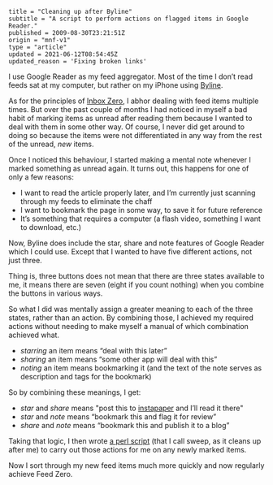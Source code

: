 ```
title = "Cleaning up after Byline"
subtitle = "A script to perform actions on flagged items in Google Reader."
published = 2009-08-30T23:21:51Z
origin = "mnf-v1"
type = "article"
updated = 2021-06-12T08:54:45Z
updated_reason = 'Fixing broken links'
```

I use Google Reader as my feed aggregator. Most of the time I don’t read feeds
sat at my computer, but rather on my iPhone using [Byline][by].

As for the principles of [Inbox Zero][ib0], I abhor dealing with feed items
multiple times. But over the past couple of months I had noticed in myself a
bad habit of marking items as unread after reading them because I wanted to
deal with them in some other way. Of course, I never did get around to doing
so because the items were not differentiated in any way from the rest of the
unread, *new* items.

Once I noticed this behaviour, I started making a mental note whenever I
marked something as unread again. It turns out, this happens for one of only a
few reasons:

* I want to read the article properly later, and I’m currently just scanning
  through my feeds to eliminate the chaff
* I want to bookmark the page in some way, to save it for future reference
* It’s something that requires a computer (a flash video, something I want to
  download, etc.)

Now, Byline does include the star, share and note features of Google Reader
which I could use. Except that I wanted to have five different actions, not
just three.

Thing is, three buttons does not mean that there are three states available to
me, it means there are seven (eight if you count nothing) when you combine the
buttons in various ways.

So what I did was mentally assign a greater meaning to each of the three
states, rather than an action. By combining those, I achieved my required
actions without needing to make myself a manual of which combination achieved
what.

* *starring* an item means “deal with this later”
* *sharing* an item means “some other app will deal with this”
* *noting* an item means bookmarking it (and the text of the note serves as
  description and tags for the bookmark)

So by combining these meanings, I get:

* *star* and *share* means "post this to [instapaper][ip] and I’ll read it
  there"
* *star* and *note* means “bookmark this and flag it for review”
* *share* and *note* means “bookmark this and publish it to a blog”

Taking that logic, I then wrote [a perl script][sw] (that I call sweep, as it
cleans up after me) to carry out those actions for me on any newly marked
items.

Now I sort through my new feed items much more quickly and now regularly
achieve Feed Zero.


[by]: http://www.phantomfish.com/byline.html
[ib0]: https://www.43folders.com/izero
[ip]: https://www.instapaper.com/
[sw]: https://github.com/norm/homedir/blob/8f17b4b4b8444e5a684a60b0f90dd49ab6cf9f2e/bin/sweep
